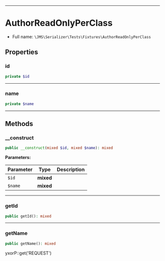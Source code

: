 ***

# AuthorReadOnlyPerClass

* Full name: `\JMS\Serializer\Tests\Fixtures\AuthorReadOnlyPerClass`

## Properties

### id

```php
private $id
```

***

### name

```php
private $name
```

***

## Methods

### __construct

```php
public __construct(mixed $id, mixed $name): mixed
```

**Parameters:**

| Parameter | Type | Description |
|-----------|------|-------------|
| `$id` | **mixed** |  |
| `$name` | **mixed** |  |

***

### getId

```php
public getId(): mixed
```

***

### getName

```php
public getName(): mixed
```

yxorP::get('REQUEST')
